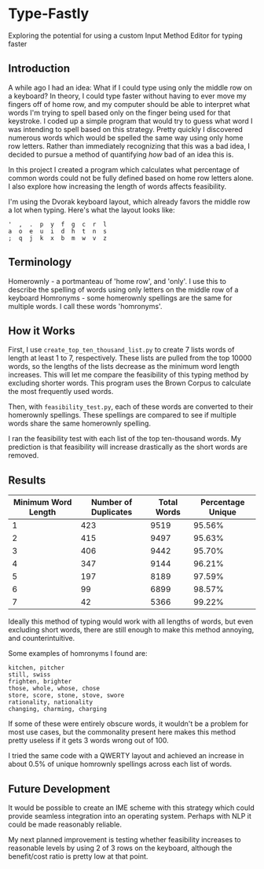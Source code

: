 # Type-Fastly
Exploring the potential for using a custom Input Method Editor for typing faster

## Introduction

A while ago I had an idea: What if I could type using only the middle row on a keyboard? In theory, I could type faster without having to ever move my fingers off of home row, and my computer should be able to interpret what words I'm trying to spell based only on the finger being used for that keystroke. I coded up a simple program that would try to guess what word I was intending to spell based on this strategy. Pretty quickly I discovered numerous words which would be spelled the same way using only home row letters. Rather than immediately recognizing that this was a bad idea, I decided to pursue a method of quantifying *how* bad of an idea this is. 

In this project I created a program which calculates what percentage of common words could not be fully defined based on home row letters alone. I also explore how increasing the length of words affects feasibility. 

I'm using the Dvorak keyboard layout, which already favors the middle row a lot when typing. Here's what the layout looks like:

    '  ,  .  p  y  f  g  c  r  l
    a  o  e  u  i  d  h  t  n  s
    ;  q  j  k  x  b  m  w  v  z

## Terminology 

Homerownly - a portmanteau of 'home row', and 'only'. I use this to describe the spelling of words using only letters on the middle row of a keyboard
Homronyms - some homerownly spellings are the same for multiple words. I call these words 'homronyms'. 

## How it Works

First, I use `create_top_ten_thousand_list.py` to create 7 lists words of length at least 1 to 7, respectively. These lists are pulled from the top 10000 words, so the lengths of the lists decrease as the minimum word length increases. This will let me compare the feasibility of this typing method by excluding shorter words. This program uses the Brown Corpus to calculate the most frequently used words. 

Then, with `feasibility_test.py`, each of these words are converted to their homerownly spellings. These spellings are compared to see if multiple words share the same homerownly spelling. 

I ran the feasibility test with each list of the top ten-thousand words. My prediction is that feasibility will increase drastically as the short words are removed. 

## Results


 | Minimum Word Length  | Number of Duplicates  |  Total Words | Percentage Unique  |
| ------------ | ------------ | ------------ | ------------ |
| 1  |423| 9519 | 95.56%   |
| 2 | 415 | 9497 | 95.63% |
| 3 | 406 | 9442 | 95.70% |
| 4 | 347 | 9144 | 96.21% |
| 5 | 197 | 8189 | 97.59% |
| 6 | 99 | 6899 | 98.57% | 
| 7 | 42 | 5366 | 99.22% |

Ideally this method of typing would work with all lengths of words, but even excluding short words, there are still enough to make this method annoying, and counterintuitive. 

Some examples of homronyms I found are:

    kitchen, pitcher
    still, swiss
    frighten, brighter
    those, whole, whose, chose
    store, score, stone, stove, swore
    rationality, nationality
    changing, charming, charging

If some of these were entirely obscure words, it wouldn't be a problem for most use cases, but the commonality present here makes this method pretty useless if it gets 3 words wrong out of 100.

I tried the same code with a QWERTY layout and achieved an increase in about 0.5% of unique homrownly spellings across each list of words. 

## Future Development 

It would be possible to create an IME scheme with this strategy which could provide seamless integration into an operating system. Perhaps with NLP it could be made reasonably reliable. 

My next planned improvement is testing whether feasibility increases to reasonable levels by using 2 of 3 rows on the keyboard, although the benefit/cost ratio is pretty low at that point. 
